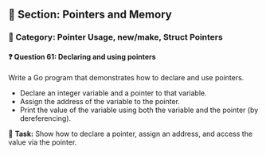## 📘 Section: Pointers and Memory  
### 🔹 Category: Pointer Usage, new/make, Struct Pointers  
#### ❓ Question 61: Declaring and using pointers

Write a Go program that demonstrates how to declare and use pointers.

- Declare an integer variable and a pointer to that variable.
- Assign the address of the variable to the pointer.
- Print the value of the variable using both the variable and the pointer (by dereferencing).

🔧 **Task:** Show how to declare a pointer, assign an address, and access the value via the pointer.
